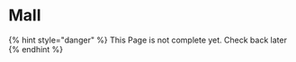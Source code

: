 # Mall

{% hint style="danger" %}
This Page is not complete yet. Check back later
{% endhint %}

<figure><img src="https://github.com/user-attachments/assets/6665a31e-311c-4029-8bbc-eab6a8538c98" alt=""><figcaption></figcaption></figure>
